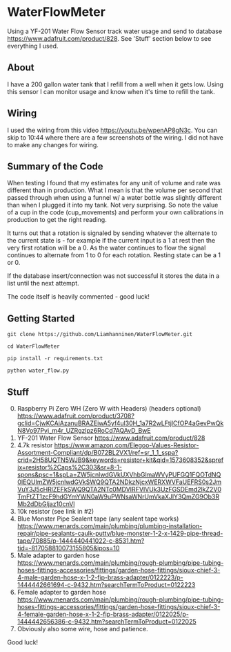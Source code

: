 # WaterFlowMeter
Using a YF-201 Water Flow Sensor track water usage and send to database https://www.adafruit.com/product/828. See 'Stuff' section below to see everything I used.

## About
I have a 200 gallon water tank that I refill from a well when it gets low. Using this sensor I can monitor usage and know when it's time to refill the tank.

## Wiring
I used the wiring from this video https://youtu.be/wpenAP8gN3c. You can skip to 10:44 where there are a few screenshots of the wiring. I did not have to make any changes for wiring. 

## Summary of the Code
When testing I found that my estimates for any unit of volume and rate was different than in production. What I mean is that the volume per second that passed through when using a funnel w/ a water bottle was slightly different than when I plugged it into my tank. Not very surprising. So note the value of a cup in the code (cup_movements) and perform your own calibrations in production to get the right reading.

It turns out that a rotation is signaled by sending whatever the alternate to the current state is - for example if the current input is a 1 at rest then the very first rotation will be a 0. As the water continues to flow the signal continues to alternate from 1 to 0 for each rotation. Resting state can be a 1 or 0.

If the database insert/connection was not successful it stores the data in a list until the next attempt.

The code itself is heavily commented - good luck!

## Getting Started

`git clone https://github.com/Liamhanninen/WaterFlowMeter.git`

`cd WaterFlowMeter`

`pip install -r requirements.txt`

`python water_flow.py`

## Stuff
0. Raspberry Pi Zero WH (Zero W with Headers) (headers optional) https://www.adafruit.com/product/3708?gclid=CjwKCAiAzanuBRAZEiwA5yf4ul30H_1a7R2wLFtjlCfOP4aGevPwQkN8Vo97Pvj_m4r_UZRgzIpz6RoCd7AQAvD_BwE
1. YF-201 Water Flow Sensor https://www.adafruit.com/product/828
2. 4.7k resistor https://www.amazon.com/Elegoo-Values-Resistor-Assortment-Compliant/dp/B072BL2VX1/ref=sr_1_1_sspa?crid=2H58UQTN5WJB9&keywords=resistor+kit&qid=1573608352&sprefix=resistor%2Caps%2C303&sr=8-1-spons&psc=1&spLa=ZW5jcnlwdGVkUXVhbGlmaWVyPUFGQ1FQOTdNQ0lEQUImZW5jcnlwdGVkSWQ9QTA2NDkzNjcxWERXWVFaUEFRS0s2JmVuY3J5cHRlZEFkSWQ9QTA2NTc0MDVIRFVIVUk3UzFGSDEmd2lkZ2V0TmFtZT1zcF9hdGYmYWN0aW9uPWNsaWNrUmVkaXJlY3QmZG9Ob3RMb2dDbGljaz10cnVl
3. 10k resistor (see link in #2)
4. Blue Monster Pipe Sealent tape (any sealent tape works) https://www.menards.com/main/plumbing/plumbing-installation-repair/pipe-sealants-caulk-putty/blue-monster-1-2-x-1429-pipe-thread-tape/70885/p-1444440441022-c-8531.htm?tid=-817058810073155805&ipos=10
5. Male adapter to garden hose https://www.menards.com/main/plumbing/rough-plumbing/pipe-tubing-hoses-fittings-accessories/fittings/garden-hose-fittings/sioux-chief-3-4-male-garden-hose-x-1-2-fip-brass-adapter/0122223/p-1444442661694-c-9432.htm?searchTermToProduct=0122223
6. Female adapter to garden hose https://www.menards.com/main/plumbing/rough-plumbing/pipe-tubing-hoses-fittings-accessories/fittings/garden-hose-fittings/sioux-chief-3-4-female-garden-hose-x-1-2-fip-brass-adapter/0122025/p-1444442656386-c-9432.htm?searchTermToProduct=0122025
7. Obviously also some wire, hose and patience.

Good luck!

